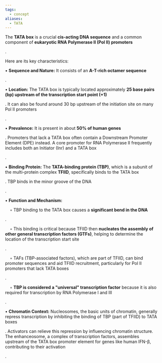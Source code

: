 ```yaml
---
tags:
  - concept
aliases:
  - TATA
---
```

The **TATA box** is a crucial **cis-acting DNA sequence** and a common component of **eukaryotic RNA Polymerase II (Pol II) promoters**

.

Here are its key characteristics:

• **Sequence and Nature:** It consists of an **A-T-rich octamer sequence**

.

• **Location:** The TATA box is typically located approximately **25 base pairs (bp) upstream of the transcription start point (+1)**

. It can also be found around 30 bp upstream of the initiation site on many Pol II promoters

.

• **Prevalence:** It is present in about **50% of human genes**

. Promoters that lack a TATA box often contain a Downstream Promoter Element (DPE) instead. A core promoter for RNA Polymerase II frequently includes both an Initiator (Inr) and a TATA box

.

• **Binding Protein:** The **TATA-binding protein (TBP)**, which is a subunit of the multi-protein complex **TFIID**, specifically binds to the TATA box

. TBP binds in the minor groove of the DNA

.

• **Function and Mechanism:**

    ◦ TBP binding to the TATA box causes a **significant bend in the DNA**

.

    ◦ This binding is critical because TFIID then **nucleates the assembly of other general transcription factors (GTFs)**, helping to determine the location of the transcription start site

.

    ◦ TAFs (TBP-associated factors), which are part of TFIID, can bind promoter sequences and aid TFIID recruitment, particularly for Pol II promoters that lack TATA boxes

.

    ◦ **TBP is considered a "universal" transcription factor** because it is also required for transcription by RNA Polymerase I and III

.

• **Chromatin Context:** Nucleosomes, the basic units of chromatin, generally repress transcription by inhibiting the binding of TBP (part of TFIID) to TATA boxes

. Activators can relieve this repression by influencing chromatin structure. The enhanceosome, a complex of transcription factors, assembles upstream of the TATA box promoter element for genes like human IFN-β, contributing to their activation

.